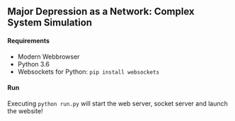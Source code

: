 Major Depression as a Network: Complex System Simulation
--------------------------------------------------------

#### Requirements
- Modern Webbrowser
- Python 3.6
- Websockets for Python: ```pip install websockets```

#### Run
Executing ```python run.py``` will start the web server, socket server and launch the website!